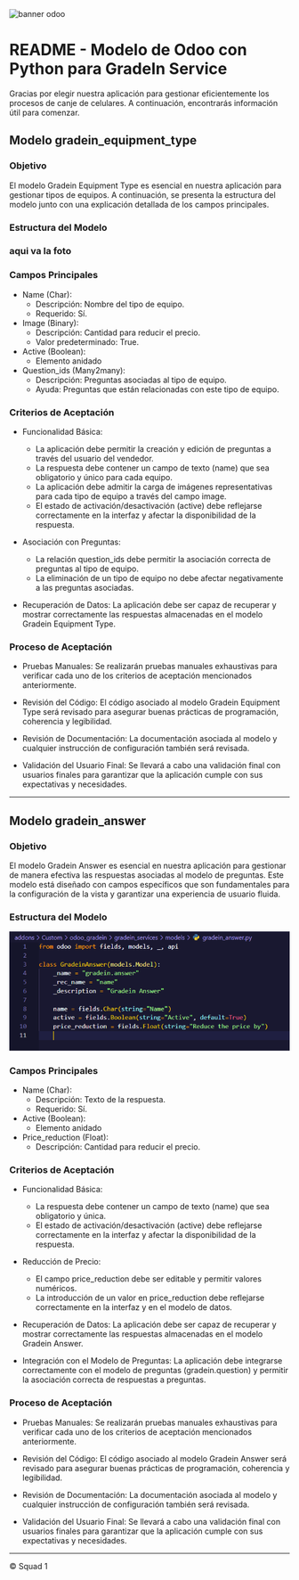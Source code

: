 <img src="https://www.orbit.es/wp-content/uploads/2022/08/unete-a-la-gestion-de-clientes-simplificada-con-odoo-crm.jpg" alt="banner odoo">

# README - Modelo de Odoo con Python para GradeIn Service

Gracias por elegir nuestra aplicación para gestionar eficientemente los procesos de canje de celulares. A continuación, encontrarás información útil para comenzar.

## **Modelo gradein_equipment_type**

### Objetivo

El modelo Gradein Equipment Type es esencial en nuestra aplicación para gestionar tipos de equipos. A continuación, se presenta la estructura del modelo junto con una explicación detallada de los campos principales.

### Estructura del Modelo

### aqui va la foto

### Campos Principales

- Name (Char):
    - Descripción: Nombre del tipo de equipo.
    - Requerido: Sí.
- Image (Binary):
    - Descripción: Cantidad para reducir el precio.
    - Valor predeterminado: True.
- Active (Boolean):
    - Elemento anidado
- Question_ids (Many2many):
    - Descripción: Preguntas asociadas al tipo de equipo.
    - Ayuda: Preguntas que están relacionadas con este tipo de equipo.

### Criterios de Aceptación

- Funcionalidad Básica:
    - La aplicación debe permitir la creación y edición de preguntas a través del usuario del vendedor.
    - La respuesta debe contener un campo de texto (name) que sea obligatorio y único para cada equipo.
    - La aplicación debe admitir la carga de imágenes representativas para cada tipo de equipo a través del campo image.
    - El estado de activación/desactivación (active) debe reflejarse correctamente en la interfaz y afectar la disponibilidad de la respuesta.

- Asociación con Preguntas:
    - La relación question_ids debe permitir la asociación correcta de preguntas al tipo de equipo.
    - La eliminación de un tipo de equipo no debe afectar negativamente a las preguntas asociadas.

- Recuperación de Datos: La aplicación debe ser capaz de recuperar y mostrar correctamente las respuestas almacenadas en el modelo Gradein Equipment Type.

### Proceso de Aceptación

- Pruebas Manuales: Se realizarán pruebas manuales exhaustivas para verificar cada uno de los criterios de aceptación mencionados anteriormente.

- Revisión del Código: El código asociado al modelo Gradein Equipment Type será revisado para asegurar buenas prácticas de programación, coherencia y legibilidad.

- Revisión de Documentación: La documentación asociada al modelo y cualquier instrucción de configuración también será revisada.

- Validación del Usuario Final: Se llevará a cabo una validación final con usuarios finales para garantizar que la aplicación cumple con sus expectativas y necesidades.

---

## **Modelo gradein_answer**

### Objetivo

El modelo Gradein Answer es esencial en nuestra aplicación para gestionar de manera efectiva las respuestas asociadas al modelo de preguntas. Este modelo está diseñado con campos específicos que son fundamentales para la configuración de la vista y garantizar una experiencia de usuario fluida.

### Estructura del Modelo

![Alt text](image.png)

### Campos Principales

- Name (Char):
    - Descripción: Texto de la respuesta.
    - Requerido: Sí.
- Active (Boolean):
    - Elemento anidado
- Price_reduction (Float):
    - Descripción: Cantidad para reducir el precio.

### Criterios de Aceptación

- Funcionalidad Básica:
    - La respuesta debe contener un campo de texto (name) que sea obligatorio y única.
    - El estado de activación/desactivación (active) debe reflejarse correctamente en la interfaz y afectar la disponibilidad de la respuesta.

- Reducción de Precio:
    - El campo price_reduction debe ser editable y permitir valores numéricos.
    - La introducción de un valor en price_reduction debe reflejarse correctamente en la interfaz y en el modelo de datos. 

- Recuperación de Datos: La aplicación debe ser capaz de recuperar y mostrar correctamente las respuestas almacenadas en el modelo Gradein Answer. 

- Integración con el Modelo de Preguntas: La aplicación debe integrarse correctamente con el modelo de preguntas (gradein.question) y permitir la asociación correcta de respuestas a preguntas.

### Proceso de Aceptación

- Pruebas Manuales: Se realizarán pruebas manuales exhaustivas para verificar cada uno de los criterios de aceptación mencionados anteriormente.

- Revisión del Código: El código asociado al modelo Gradein Answer será revisado para asegurar buenas prácticas de programación, coherencia y legibilidad.

- Revisión de Documentación: La documentación asociada al modelo y cualquier instrucción de configuración también será revisada.

- Validación del Usuario Final: Se llevará a cabo una validación final con usuarios finales para garantizar que la aplicación cumple con sus expectativas y necesidades.

---
© Squad 1